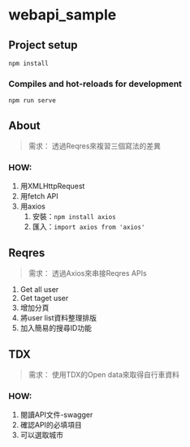 # webapi_sample

## Project setup
```
npm install
```

### Compiles and hot-reloads for development
```
npm run serve
```

## About
> 需求： 透過Reqres來複習三個寫法的差異
### HOW:
1. 用XMLHttpRequest
2. 用fetch API
3. 用axios
    1. 安裝：`npm install axios`
    2. 匯入：`import axios from 'axios'`


## Reqres
> 需求： 透過Axios來串接Reqres APIs
1. Get all user
2. Get taget user
3. 增加分頁
4. 將user list資料整理排版
5. 加入簡易的搜尋ID功能


## TDX
> 需求： 使用TDX的Open data來取得自行車資料
### HOW:
1. 閱讀API文件-swagger
2. 確認API的必填項目
3. 可以選取城市